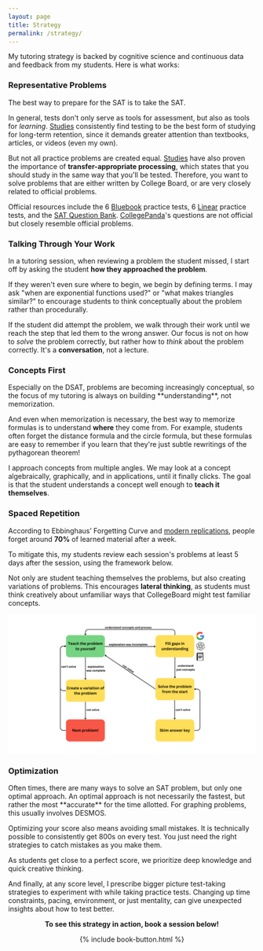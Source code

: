 ```yaml
---
layout: page
title: Strategy
permalink: /strategy/
---
```


My tutoring strategy is backed by cognitive science and continuous data and feedback from my students. Here is what works:

<h3>Representative Problems</h3>
The best way to prepare for the SAT is to take the SAT.

In general, tests don't only serve as tools for assessment, but also as tools for *learning*. <a href="https://www.ncbi.nlm.nih.gov/pmc/articles/PMC6920642/#:~:text=Testing%20or%20retrieval,eg%2C%20marginal%20knowledge)." target="_blank">Studies</a> consistently find testing to be the best form of studying for long-term retention, since it demands greater attention than textbooks, articles, or videos (even my own).

But not all practice problems are created equal. <a href="https://www.tandfonline.com/doi/abs/10.1080/09658211.2014.970196#:~:text=When%20the%20review,performed%20during%20restudy." target="_blank">Studies</a> have also proven the importance of **transfer-appropriate processing**, which states that you should study in the same way that you'll be tested. Therefore, you want to solve problems that are either written by College Board, or are very closely related to official problems.

Official resources include the 6 <a href="https://bluebook.collegeboard.org/students" target="_blank">Bluebook</a> practice tests, 6 <a href="https://satsuite.collegeboard.org/sat/practice-preparation/practice-tests/linear" target="_blank">Linear</a> practice tests, and the <a href="https://satsuitequestionbank.collegeboard.org/digital/search">SAT Question Bank</a>. <a href="https://thecollegepanda.app/" target="_blank">CollegePanda</a>'s questions are not official but closely resemble official problems.

[//]: # (<img src="../images/tutor-flowchart.png" alt="tutoring-flowchart">)

<h3>Talking Through Your Work</h3>

In a tutoring session, when reviewing a problem the student missed, I start off by asking the student **how they approached the problem**. 

If they weren't even sure where to begin, we begin by defining terms. I may ask "when are exponential functions used?" or "what makes triangles similar?" to encourage students to think conceptually about the problem rather than procedurally.

If the student did attempt the problem, we walk through their work until we reach the step that led them to the wrong answer. Our focus is not on how to *solve* the problem correctly, but rather how to *think* about the problem correctly. It's a **conversation**, not a lecture.

<h3>Concepts First</h3>
Especially on the DSAT, problems are becoming increasingly conceptual, so the focus of my tutoring is always on building **understanding**, not memorization.

And even when memorization is necessary, the best way to memorize formulas is to understand **where** they come from. For example, students often forget the distance formula and the circle formula, but these formulas are easy to remember if you learn that they're just subtle rewritings of the pythagorean theorem!

I approach concepts from multiple angles. We may look at a concept algebraically, graphically, and in applications, until it finally clicks. The goal is that the student understands a concept well enough to **teach it themselves**.

<h3 id="repetition">Spaced Repetition</h3>

According to Ebbinghaus’ Forgetting Curve and <a href="https://www.ncbi.nlm.nih.gov/pmc/articles/PMC4492928/" target="_blank">modern replications</a>, people forget around **70%** of learned material after a week.

To mitigate this, my students review each session's problems at least 5 days after the session, using the framework below.

Not only are student teaching themselves the problems, but also creating variations of problems. This encourages **lateral thinking**, as students must think creatively about unfamiliar ways that CollegeBoard might test familiar concepts.

<img src="../images/review.png" alt="reviewing-problems-flowchart">

<h3>Optimization</h3>
Often times, there are many ways to solve an SAT problem, but only one optimal approach. An optimal approach is not necessarily the fastest, but rather the most **accurate** for the time allotted. For graphing problems, this usually involves DESMOS.

Optimizing your score also means avoiding small mistakes. It is technically possible to consistently get 800s on every test. You just need the right strategies to catch mistakes as you make them.

As students get close to a perfect score, we prioritize deep knowledge and quick creative thinking.

And finally, at any score level, I prescribe bigger picture test-taking strategies to experiment with while taking practice tests. Changing up time constraints, pacing, environment, or just mentality, can give unexpected insights about how to test better.

<div align="center">
<p><b>To see this strategy in action, book a session below!</b></p>
{% include book-button.html %}
</div>